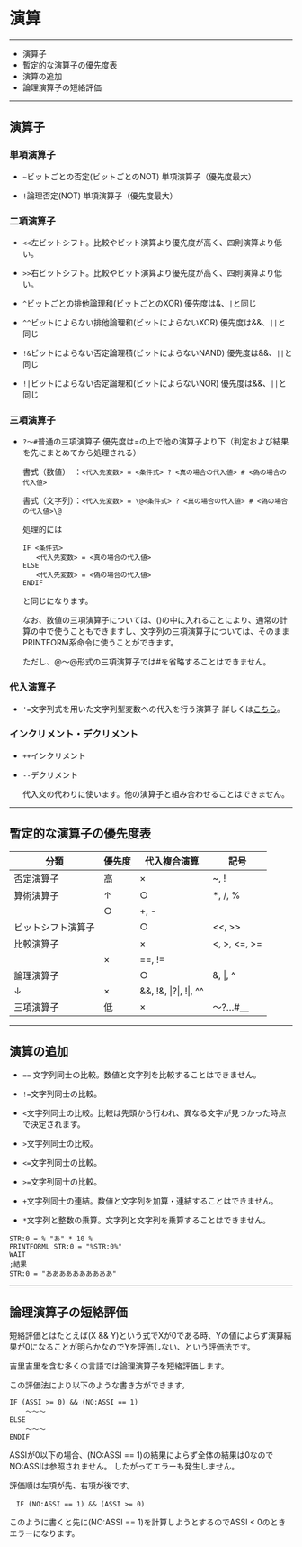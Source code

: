 ﻿# 演算

----------------------------------------

+ 演算子
+ 暫定的な演算子の優先度表
+ 演算の追加
+ 論理演算子の短絡評価

----------------------------------------

## 演算子

### 単項演算子

+ `~`ビットごとの否定(ビットごとのNOT) 単項演算子（優先度最大）

+ `!`論理否定(NOT) 単項演算子（優先度最大）

### 二項演算子

+ `<<`左ビットシフト。比較やビット演算より優先度が高く、四則演算より低い。

+ `>>`右ビットシフト。比較やビット演算より優先度が高く、四則演算より低い。

+ `^`ビットごとの排他論理和(ビットごとのXOR) 優先度は&、`|`と同じ

+ `^^`ビットによらない排他論理和(ビットによらないXOR) 優先度は&&、`||`と同じ

+ `!&`ビットによらない否定論理積(ビットによらないNAND) 優先度は&&、`||`と同じ

+ `!|`ビットによらない否定論理和(ビットによらないNOR) 優先度は&&、`||`と同じ

### 三項演算子

+ `?～#`普通の三項演算子 優先度は=の上で他の演算子より下（判定および結果を先にまとめてから処理される）

	書式（数値）　：`<代入先変数> = <条件式> ? <真の場合の代入値> # <偽の場合の代入値>`

	書式（文字列）：`<代入先変数> = \@<条件式> ? <真の場合の代入値> # <偽の場合の代入値>\@`

	処理的には

	```
	IF <条件式>
	　　<代入先変数> = <真の場合の代入値>
	ELSE
	　　<代入先変数> = <偽の場合の代入値>
	ENDIF
	```

	と同じになります。

	なお、数値の三項演算子については、()の中に入れることにより、通常の計算の中で使うこともできますし、文字列の三項演算子については、そのままPRINTFORM系命令に使うことができます。

	ただし、\@～\@形式の三項演算子では#を省略することはできません。

### 代入演算子

+ `'=`文字列式を用いた文字列型変数への代入を行う演算子 詳しくは[こちら](/Wiki/emuera_wiki/eramaker_base_dev_info_jp_edition/exetc_jp.md#文字列式を用いた文字列変数への代入)。

### インクリメント・デクリメント

+ `++`インクリメント

+ `--`デクリメント

	代入文の代わりに使います。他の演算子と組み合わせることはできません。

----------------------------------------

## 暫定的な演算子の優先度表

分類|優先度|代入複合演算|記号
----|----|----|----
否定演算子|高|×|~, !
算術演算子|↑|○|*, /, %
||○|+, -
ビットシフト演算子	||○|<<, >>
比較演算子||×|<, >, <=, >=
||×|==, !=
論理演算子||○|&, \|, ^
|↓|×|&&, !&, \|?\|, !\|, ^^
三項演算子|低|×|～?…#＿

----------------------------------------

## 演算の追加

+ `==` 文字列同士の比較。数値と文字列を比較することはできません。

+ `!=`文字列同士の比較。

+ `<`文字列同士の比較。比較は先頭から行われ、異なる文字が見つかった時点で決定されます。

+ `>`文字列同士の比較。

+ `<=`文字列同士の比較。

+ `>=`文字列同士の比較。

+ `+`文字列同士の連結。数値と文字列を加算・連結することはできません。

+ `*`文字列と整数の乗算。文字列と文字列を乗算することはできません。

```
STR:0 = % "あ" * 10 %
PRINTFORML STR:0 = "%STR:0%"
WAIT
;結果
STR:0 = "ああああああああああ"
```

----------------------------------------

## 論理演算子の短絡評価

短絡評価とはたとえば(X && Y)という式でXが0である時、Yの値によらず演算結果が0になることが明らかなのでYを評価しない、という評価法です。

吉里吉里を含む多くの言語では論理演算子を短絡評価します。

この評価法により以下のような書き方ができます。

```
IF (ASSI >= 0) && (NO:ASSI == 1)
	～～～
ELSE
	～～～
ENDIF
```

ASSIが0以下の場合、(NO:ASSI == 1)の結果によらず全体の結果は0なのでNO:ASSIは参照されません。 したがってエラーも発生しません。

評価順は左項が先、右項が後です。

```
　IF (NO:ASSI == 1) && (ASSI >= 0)
```

このように書くと先に(NO:ASSI == 1)を計算しようとするのでASSI < 0のときエラーになります。